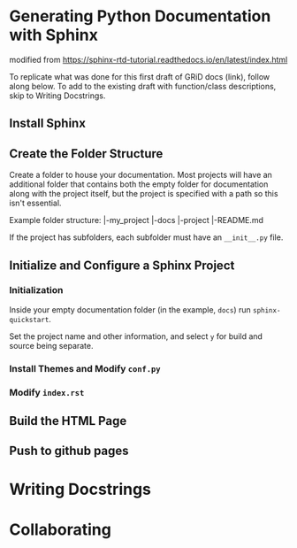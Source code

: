 # Generating Python Documentation with Sphinx

modified from https://sphinx-rtd-tutorial.readthedocs.io/en/latest/index.html

To replicate what was done for this first draft of GRiD docs (link), follow along below. To add to the existing draft with function/class descriptions, skip to Writing Docstrings. 

## Install Sphinx

## Create the Folder Structure

Create a folder to house your documentation. Most projects will have an additional folder that contains both the empty folder for documentation along with the project itself, but the project is specified with a path so this isn't essential.

Example folder structure:
|-my_project
  |-docs
  |-project
  |-README.md

If the project has subfolders, each subfolder must have an `__init__.py` file. 

## Initialize and Configure a Sphinx Project

### Initialization
Inside your empty documentation folder (in the example, `docs`) run `sphinx-quickstart`. 

Set the project name and other information, and select `y` for build and source being separate. 

### Install Themes and Modify `conf.py`

### Modify `index.rst`

## Build the HTML Page

## Push to github pages

# Writing Docstrings

# Collaborating
